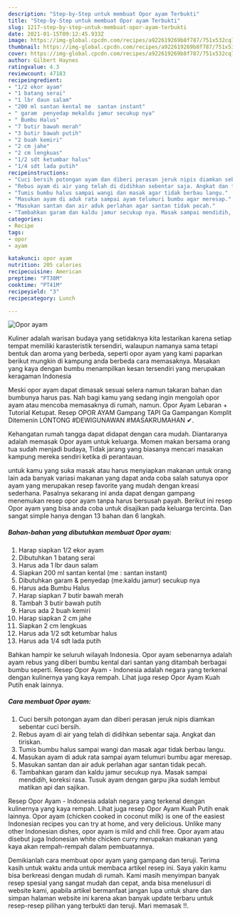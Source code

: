 ```yaml
---
description: "Step-by-Step untuk membuat Opor ayam Terbukti"
title: "Step-by-Step untuk membuat Opor ayam Terbukti"
slug: 1217-step-by-step-untuk-membuat-opor-ayam-terbukti
date: 2021-01-15T09:12:45.933Z
image: https://img-global.cpcdn.com/recipes/a922619269b8f787/751x532cq70/opor-ayam-foto-resep-utama.jpg
thumbnail: https://img-global.cpcdn.com/recipes/a922619269b8f787/751x532cq70/opor-ayam-foto-resep-utama.jpg
cover: https://img-global.cpcdn.com/recipes/a922619269b8f787/751x532cq70/opor-ayam-foto-resep-utama.jpg
author: Gilbert Haynes
ratingvalue: 4.3
reviewcount: 47183
recipeingredient:
- "1/2 ekor ayam"
- "1 batang serai"
- "1 lbr daun salam"
- "200 ml santan kental me  santan instant"
- " garam  penyedap mekaldu jamur secukup nya"
- " Bumbu Halus"
- "7 butir bawah merah"
- "3 butir bawah putih"
- "2 buah kemiri"
- "2 cm jahe"
- "2 cm lengkuas"
- "1/2 sdt ketumbar halus"
- "1/4 sdt lada putih"
recipeinstructions:
- "Cuci bersih potongan ayam dan diberi perasan jeruk nipis diamkan sebentar cuci bersih."
- "Rebus ayam di air yang telah di didihkan sebentar saja. Angkat dan tiriskan."
- "Tumis bumbu halus sampai wangi dan masak agar tidak berbau langu."
- "Masukan ayam di aduk rata sampai ayam telumuri bumbu agar meresap."
- "Masukan santan dan air aduk perlahan agar santan tidak pecah."
- "Tambahkan garam dan kaldu jamur secukup nya. Masak sampai mendidih, koreksi rasa. Tusuk ayam dengan garpu jika sudah lembut matikan api dan sajikan."
categories:
- Recipe
tags:
- opor
- ayam

katakunci: opor ayam 
nutrition: 205 calories
recipecuisine: American
preptime: "PT38M"
cooktime: "PT41M"
recipeyield: "3"
recipecategory: Lunch

---
```



![Opor ayam](https://img-global.cpcdn.com/recipes/a922619269b8f787/751x532cq70/opor-ayam-foto-resep-utama.jpg)

Kuliner adalah warisan budaya yang setidaknya kita lestarikan karena setiap tempat memiliki karasteristik tersendiri, walaupun namanya sama tetapi bentuk dan aroma yang berbeda, seperti opor ayam yang kami paparkan berikut mungkin di kampung anda berbeda cara memasaknya. Masakan yang kaya dengan bumbu menampilkan kesan tersendiri yang merupakan keragaman Indonesia

Meski opor ayam dapat dimasak sesuai selera namun takaran bahan dan bumbunya harus pas. Nah bagi kamu yang sedang ingin mengolah opor ayam atau mencoba memasaknya di rumah, namun. Opor Ayam Lebaran + Tutorial Ketupat. Resep OPOR AYAM Gampang TAPI Ga Gampangan Komplit Ditemenin LONTONG #DEWIGUNAWAN #MASAKRUMAHAN ✔.

Kehangatan rumah tangga dapat didapat dengan cara mudah. Diantaranya adalah memasak Opor ayam untuk keluarga. Momen makan bersama orang tua sudah menjadi budaya, Tidak jarang yang biasanya mencari masakan kampung mereka sendiri ketika di perantauan.

untuk kamu yang suka masak atau harus menyiapkan makanan untuk orang lain ada banyak variasi makanan yang dapat anda coba salah satunya opor ayam yang merupakan resep favorite yang mudah dengan kreasi sederhana. Pasalnya sekarang ini anda dapat dengan gampang menemukan resep opor ayam tanpa harus bersusah payah.
Berikut ini resep Opor ayam yang bisa anda coba untuk disajikan pada keluarga tercinta. Dan sangat simple hanya dengan 13 bahan dan 6 langkah.


<!--inarticleads1-->

##### Bahan-bahan yang dibutuhkan membuat Opor ayam:

1. Harap siapkan 1/2 ekor ayam
1. Dibutuhkan 1 batang serai
1. Harus ada 1 lbr daun salam
1. Siapkan 200 ml santan kental (me : santan instant)
1. Dibutuhkan  garam &amp; penyedap (me:kaldu jamur) secukup nya
1. Harus ada  Bumbu Halus
1. Harap siapkan 7 butir bawah merah
1. Tambah 3 butir bawah putih
1. Harus ada 2 buah kemiri
1. Harap siapkan 2 cm jahe
1. Siapkan 2 cm lengkuas
1. Harus ada 1/2 sdt ketumbar halus
1. Harus ada 1/4 sdt lada putih


Bahkan hampir ke seluruh wilayah Indonesia. Opor ayam sebenarnya adalah ayam rebus yang diberi bumbu kental dari santan yang ditambah berbagai bumbu seperti. Resep Opor Ayam - Indonesia adalah negara yang terkenal dengan kulinernya yang kaya rempah. Lihat juga resep Opor Ayam Kuah Putih enak lainnya. 

<!--inarticleads2-->

##### Cara membuat  Opor ayam:

1. Cuci bersih potongan ayam dan diberi perasan jeruk nipis diamkan sebentar cuci bersih.
1. Rebus ayam di air yang telah di didihkan sebentar saja. Angkat dan tiriskan.
1. Tumis bumbu halus sampai wangi dan masak agar tidak berbau langu.
1. Masukan ayam di aduk rata sampai ayam telumuri bumbu agar meresap.
1. Masukan santan dan air aduk perlahan agar santan tidak pecah.
1. Tambahkan garam dan kaldu jamur secukup nya. Masak sampai mendidih, koreksi rasa. Tusuk ayam dengan garpu jika sudah lembut matikan api dan sajikan.


Resep Opor Ayam - Indonesia adalah negara yang terkenal dengan kulinernya yang kaya rempah. Lihat juga resep Opor Ayam Kuah Putih enak lainnya. Opor ayam (chicken cooked in coconut milk) is one of the easiest Indonesian recipes you can try at home, and very delicious. Unlike many other Indonesian dishes, opor ayam is mild and chili free. Opor ayam atau disebut juga Indonesian white chicken curry merupakan makanan yang kaya akan rempah-rempah dalam pembuatannya. 

Demikianlah cara membuat opor ayam yang gampang dan teruji. Terima kasih untuk waktu anda untuk membaca artikel resep ini. Saya yakin kamu bisa berkreasi dengan mudah di rumah. Kami masih menyimpan banyak resep spesial yang sangat mudah dan cepat, anda bisa menelusuri di website kami, apabila artikel bermanfaat jangan lupa untuk share dan simpan halaman website ini karena akan banyak update terbaru untuk resep-resep pilihan yang terbukti dan teruji. Mari memasak !!. 
